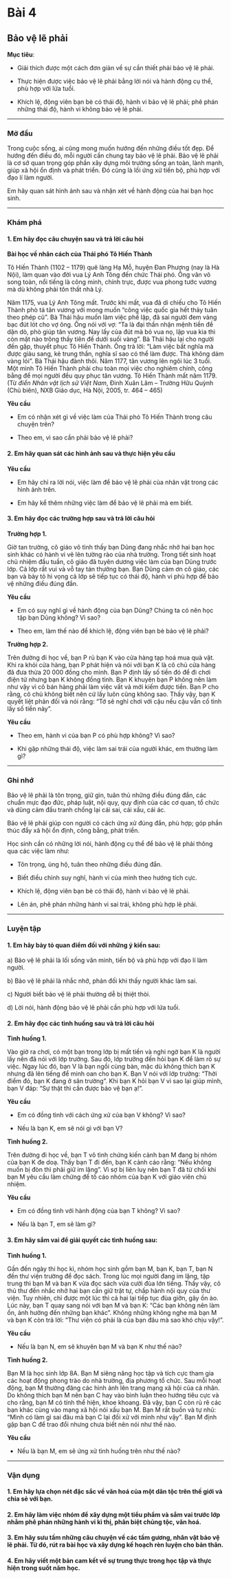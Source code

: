 # Bài 4
## Bảo vệ lẽ phải

**Mục tiêu**:

*   Giải thích được một cách đơn giản về sự cần thiết phải bảo vệ lẽ phải.

*   Thực hiện được việc bảo vệ lẽ phải bằng lời nói và hành động cụ thể, phù hợp với lứa tuổi.

*   Khích lệ, động viên bạn bè có thái độ, hành vi bảo vệ lẽ phải; phê phán những thái độ, hành vi không bảo vệ lẽ phải.

---

### Mở đầu

Trong cuộc sống, ai cũng mong muốn hướng đến những điều tốt đẹp. Để hướng đến điều đó, mỗi người cần chung tay bảo vệ lẽ phải. Bảo vệ lẽ phải là cơ sở quan trọng góp phần xây dựng môi trường sống an toàn, lành mạnh, giúp xã hội ổn định và phát triển. Đó cũng là lối ứng xử tiến bộ, phù hợp với đạo lí làm người.

Em hãy quan sát hình ảnh sau và nhận xét về hành động của hai bạn học sinh.

---

### Khám phá
#### 1. Em hãy đọc câu chuyện sau và trả lời câu hỏi

**Bài học về nhân cách của Thái phó Tô Hiến Thành**

Tô Hiến Thành (1102 – 1179) quê làng Hạ Mỗ, huyện Đan Phượng (nay là Hà Nội), làm quan vào đời vua Lý Anh Tông đến chức Thái phó. Ông văn võ song toàn, nổi tiếng là công minh, chính trực, được vua phong tước vương mà dù không phải tôn thất nhà Lý.

Năm 1175, vua Lý Anh Tông mất. Trước khi mất, vua đã di chiếu cho Tô Hiến Thành phò tá tân vương với mong muốn “công việc quốc gia hết thảy tuân theo phép cũ”. Bà Thái hậu muốn làm việc phế lập, đã sai người đem vàng bạc đút lót cho vợ ông. Ông nói với vợ: “Ta là đại thần nhận mệnh tiền đề dặn dò, phò giúp tân vương. Nay lấy của đút mà bỏ vua nọ, lập vua kia thì còn mặt nào trông thấy tiên đế dưới suối vàng”. Bà Thái hậu lại cho người đến gặp, thuyết phục Tô Hiến Thành. Ông trả lời: “Làm việc bất nghĩa mà được giàu sang, kẻ trung thần, nghĩa sĩ sao có thể làm được. Thà không dám vàng lói”. Bà Thái hậu đành thôi. Năm 1177, tân vương lên ngôi lúc 3 tuổi. Một mình Tô Hiến Thành phải chu toàn mọi việc cho nghiêm chính, công bằng để mọi người đều quy phục tân vương. Tô Hiến Thành mất năm 1179.
(Từ *điển Nhân vật lịch sử Việt Nam*, Đinh Xuân Lâm – Trường Hữu Quỳnh (Chủ biên), NXB Giáo dục, Hà Nội, 2005, tr. 464 – 465)

**Yêu cầu**

*   Em có nhận xét gì về việc làm của Thái phó Tô Hiến Thành trong câu chuyện trên?

*   Theo em, vì sao cần phải bảo vệ lẽ phải?

#### 2. Em hãy quan sát các hình ảnh sau và thực hiện yêu cầu

**Yêu cầu**

*   Em hãy chỉ ra lời nói, việc làm để bảo vệ lẽ phải của nhân vật trong các hình ảnh trên.

*   Em hãy kể thêm những việc làm để bảo vệ lẽ phải mà em biết.

#### 3. Em hãy đọc các trường hợp sau và trả lời câu hỏi

**Trường hợp 1.**

Giờ tan trường, cô giáo vô tình thấy bạn Dũng đang nhắc nhở hai bạn học sinh khác có hành vi vẽ lên tường rào của nhà trường. Trong tiết sinh hoạt chủ nhiệm đầu tuần, cô giáo đã tuyên dương việc làm của bạn Dũng trước lớp. Cả lớp rất vui và vỗ tay tán thưởng bạn. Bạn Dũng cảm ơn cô giáo, các bạn và bày tỏ hi vọng cả lớp sẽ tiếp tục có thái độ, hành vi phù hợp để bảo vệ những điều đúng đắn.

**Yêu cầu**

*   Em có suy nghĩ gì về hành động của bạn Dũng? Chúng ta có nên học tập bạn Dũng không? Vì sao?

*   Theo em, làm thế nào để khích lệ, động viên bạn bè bảo vệ lẽ phải?

**Trường hợp 2.**

Trên đường đi học về, bạn P rủ bạn K vào cửa hàng tạp hoá mua quà vặt. Khi ra khỏi cửa hàng, bạn P phát hiện và nói với bạn K là cô chủ cửa hàng đã đưa thừa 20 000 đồng cho mình. Bạn P định lấy số tiền đó để đi chơi điện tử nhưng bạn K không đồng tình. Bạn K khuyên bạn P không nên làm như vậy vì cô bán hàng phải làm việc vất vả mới kiếm được tiền. Bạn P cho rằng, cô chủ không biết nên cứ lấy luôn cũng không sao. Thấy vậy, bạn K quyết liệt phản đối và nói rằng: “Tớ sẽ nghỉ chơi với cậu nếu cậu vẫn cố tình lấy số tiền này”.

**Yêu cầu**

*   Theo em, hành vi của bạn P có phù hợp không? Vì sao?

*   Khi gặp những thái độ, việc làm sai trái của người khác, em thường làm gì?

---

### Ghi nhớ

Bảo vệ lẽ phải là tôn trọng, giữ gìn, tuân thủ những điều đúng đắn, các chuẩn mực đạo đức, pháp luật, nội quy, quy định của các cơ quan, tổ chức và dũng cảm đấu tranh chống lại cái sai, cái xấu, cái ác.

Bảo vệ lẽ phải giúp con người có cách ứng xử đúng đắn, phù hợp; góp phần thúc đẩy xã hội ổn định, công bằng, phát triển.

Học sinh cần có những lời nói, hành động cụ thể để bảo vệ lẽ phải thông qua các việc làm như:
*   Tôn trọng, ủng hộ, tuân theo những điều đúng đắn.

*   Biết điều chỉnh suy nghĩ, hành vi của mình theo hướng tích cực.

*   Khích lệ, động viên bạn bè có thái độ, hành vi bảo vệ lẽ phải.

*   Lên án, phê phán những hành vi sai trái, không phù hợp lẽ phải.

---

### Luyện tập
#### 1. Em hãy bày tỏ quan điểm đối với những ý kiến sau:

a) Bảo vệ lẽ phải là lối sống văn minh, tiến bộ và phù hợp với đạo lí làm người.

b) Bảo vệ lẽ phải là nhắc nhở, phản đối khi thấy người khác làm sai.

c) Người biết bảo vệ lẽ phải thường dễ bị thiệt thòi.

d) Lời nói, hành động bảo vệ lẽ phải cần phù hợp với lứa tuổi.

#### 2. Em hãy đọc các tình huống sau và trả lời câu hỏi

**Tình huống 1.**

Vào giờ ra chơi, có một bạn trong lớp bị mất tiền và nghi ngờ bạn K là người lấy nên đã nói với lớp trưởng. Sau đó, lớp trưởng đến hỏi bạn K để làm rõ sự việc. Ngay lúc đó, bạn V là bạn ngồi cùng bàn, mặc dù không thích bạn K nhưng đã lên tiếng để minh oan cho bạn K. Bạn V nói với lớp trưởng: “Thời điểm đó, bạn K đang ở sân trường”. Khi bạn K hỏi bạn V vì sao lại giúp mình, bạn V đáp: “Sự thật thì cần được bảo vệ bạn ạ!”.

**Yêu cầu**

*   Em có đồng tình với cách ứng xử của bạn V không? Vì sao?

*   Nếu là bạn K, em sẽ nói gì với bạn V?

**Tình huống 2.**

Trên đường đi học về, bạn T vô tình chứng kiến cảnh bạn M đang bị nhóm của bạn K đe doạ. Thấy bạn T đi đến, bạn K cảnh cáo rằng: “Nếu không muốn bị đòn thì phải giữ im lặng”. Vì sợ bị liên luỵ nên bạn T đã từ chối khi bạn M yêu cầu làm chứng để tố cáo nhóm của bạn K với giáo viên chủ nhiệm.

**Yêu cầu**

*   Em có đồng tình với hành động của bạn T không? Vì sao?

*   Nếu là bạn T, em sẽ làm gì?

#### 3. Em hãy sắm vai để giải quyết các tình huống sau:

**Tình huống 1.**

Gần đến ngày thi học kì, nhóm học sinh gồm bạn M, bạn K, bạn T, bạn N đến thư viện trường để đọc sách. Trong lúc mọi người đang im lặng, tập trung thì bạn M và bạn K vừa đọc sách vừa cười đùa lớn tiếng. Thấy vậy, cô thủ thư đến nhắc nhở hai bạn cần giữ trật tự, chấp hành nội quy của thư viện. Tuy nhiên, chỉ được một lúc thì cả hai lại tiếp tục đùa giỡn, gây ồn ào. Lúc này, bạn T quay sang nói với bạn M và bạn K: “Các bạn không nên làm ồn, ảnh hưởng đến những bạn khác”. Không những không nghe mà bạn M và bạn K còn trả lời: “Thư viện có phải là của bạn đâu mà sao khó chịu vậy!”.

**Yêu cầu**

*   Nếu là bạn N, em sẽ khuyên bạn M và bạn K như thế nào?

**Tình huống 2.**

Bạn M là học sinh lớp 8A. Bạn M siêng năng học tập và tích cực tham gia các hoạt động phong trào do nhà trường, địa phương tổ chức. Sau mỗi hoạt động, bạn M thường đăng các hình ảnh lên trang mạng xã hội của cá nhân. Do không thích bạn M nên bạn C hay vào bình luận theo hướng tiêu cực và cho rằng, bạn M có tính thể hiện, khoe khoang. Đã vậy, bạn C còn rủ rê các bạn khác cùng vào mạng xã hội nói xấu bạn M. Bạn M rất buồn và tự nhủ: “Mình có làm gì sai đâu mà bạn C lại đối xử với mình như vậy”. Bạn M định gặp bạn C để trao đổi nhưng chưa biết nên nói như thế nào.

**Yêu cầu**

*   Nếu là bạn M, em sẽ ứng xử tình huống trên như thế nào?

---

### Vận dụng
#### 1. Em hãy lựa chọn nét đặc sắc về văn hoá của một dân tộc trên thế giới và chia sẻ với bạn.

#### 2. Em hãy làm việc nhóm để xây dựng một tiểu phẩm và sắm vai trước lớp nhằm phê phán những hành vi kì thị, phân biệt chủng tộc, văn hoá.

#### 3. Em hãy sưu tầm những câu chuyện về các tấm gương, nhân vật bảo vệ lẽ phải. Từ đó, rút ra bài học và xây dựng kế hoạch rèn luyện cho bản thân.

#### 4. Em hãy viết một bản cam kết về sự trung thực trong học tập và thực hiện trong suốt năm học.
